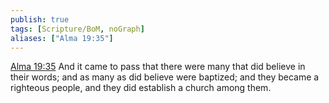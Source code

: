 ```yaml
---
publish: true
tags: [Scripture/BoM, noGraph]
aliases: ["Alma 19:35"]
---
```

[Alma 19:35](https://churchofjesuschrist.org/study/scriptures/bofm/alma/19?lang=eng&id=p35#p35) And it came to pass that there were many that did believe in their words; and as many as did believe were baptized; and they became a righteous people, and they did establish a church among them.

